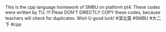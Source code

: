 This is the cpp language homework of SMBU on platform pt4.
These codes were written by TU.
!!! Plese DON'T DIRECTLY COPY these codes, because teachers will check for duplicates.
Wish U good luck!
#深北莫 #SMBU #大二下 #cpp
